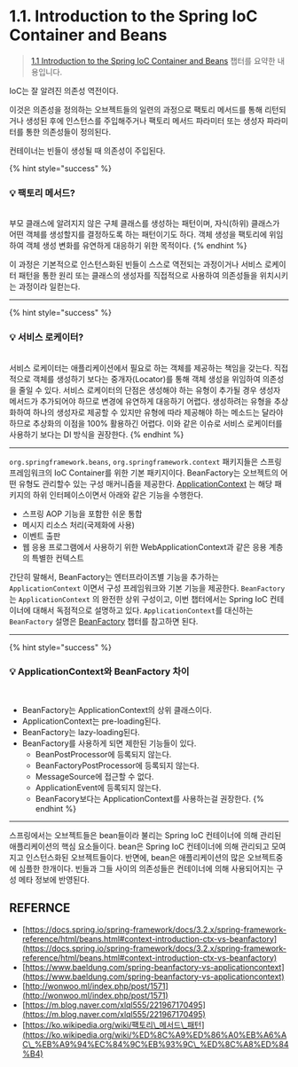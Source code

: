 # 1.1. Introduction to the Spring IoC Container and Beans

> [1.1 Introduction to the Spring IoC Container and Beans](https://docs.spring.io/spring-framework/docs/current/reference/html/core.html#beans-introduction) 챕터를 요약한 내용입니다.

IoC는 잘 알려진 의존성 역전이다.

이것은 의존성을 정의하는 오브젝트들의 일련의 과정으로 팩토리 메서드를 통해 리턴되거나 생성된 후에 인스턴스를 주입해주거나 팩토리 메서드 파라미터 또는 생성자 파라미터를 통한 의존성들이 정의된다.

컨테이너는 빈들이 생성될 때 의존성이 주입된다.

{% hint style="success" %}
### 💡 팩토리 메서드?

\
부모 클래스에 알려지지 않은 구체 클래스를 생성하는 패턴이며, 자식(하위) 클래스가 어떤 객체를 생성할지를 결정하도록 하는 패턴이기도 하다. 객체 생성을 팩토리에 위임하여 객체 생성 변화를 유연하게 대응하기 위한 목적이다.
{% endhint %}

이 과정은 기본적으로 인스턴스화된 빈들이 스스로 역전되는 과정이거나 서비스 로케이터 패턴을 통한 원리 또는 클래스의 생성자를 직접적으로 사용하여 의존성들을 위치시키는 과정이라 일컫는다.

***

{% hint style="success" %}
### 💡 서비스 로케이터?

\
서비스 로케이터는 애플리케이션에서 필요로 하는 객체를 제공하는 책임을 갖는다. 직접적으로 객체를 생성하기 보다는 중개자(Locator)를 통해 객체 생성을 위임하여 의존성을 줄일 수 있다. 서비스 로케이터의 단점은 생성해야 하는 유형이 추가될 경우 생성자 메서드가 추가되어야 하므로 변경에 유연하게 대응하기 어렵다. 생성하려는 유형을 추상화하여 하나의 생성자로 제공할 수 있지만 유형에 따라 제공해야 하는 메소드는 달라야 하므로 추상화의 이점을 100% 활용하긴 어렵다. 이와 같은 이슈로 서비스 로케이터를 사용하기 보다는 DI 방식을 권장한다.
{% endhint %}

***

`org.springframework.beans`, `org.springframework.context` 패키지들은 스프링 프레임워크의 IoC Container를 위한 기본 패키지이다. BeanFactory는 오브젝트의 어떤 유형도 관리할수 있는 구성 매커니즘을 제공한다. [ApplicationContext](https://docs.spring.io/spring-framework/docs/5.3.16/javadoc-api/org/springframework/context/ApplicationContext.html) 는 해당 패키지의 하위 인터페이스이면서 아래와 같은 기능을 수행한다.

* 스프링 AOP 기능을 포함한 쉬운 통합
* 메시지 리소스 처리(국제화에 사용)
* 이벤트 출판
* 웹 응용 프로그램에서 사용하기 위한 WebApplicationContext과 같은 응용 계층의 특별한 컨텍스트

간단히 말해서, BeanFactory는 엔터프라이즈별 기능을 추가하는 `ApplicationContext` 이면서 구성 프레임워크와 기본 기능을 제공한다. `BeanFactory` 는 `ApplicationContext` 의 완전한 상위 구성이고, 이번 챕터에서는 Spring IoC 컨테이너에 대해서 독점적으로 설명하고 있다. `ApplicationContext`를 대신하는 `BeanFactory` 설명은 [BeanFactory](https://docs.spring.io/spring-framework/docs/current/reference/html/core.html#beans-beanfactory) 챕터를 참고하면 된다.

***

{% hint style="success" %}
### 💡 ApplicationContext와 BeanFactory 차이
<br>

* BeanFactory는 ApplicationContext의 상위 클래스이다.
* ApplicationContext는 pre-loading된다.
* BeanFactory는 lazy-loading된다.
* BeanFactory를 사용하게 되면 제한된 기능들이 있다.
  * BeanPostProcessor에 등록되지 않는다.
  * BeanFactoryPostProcessor에 등록되지 않는다.
  * MessageSource에 접근할 수 없다.
  * ApplicationEvent에 등록되지 않는다.
  * BeanFacory보다는 ApplicationContext를 사용하는걸 권장한다.
{% endhint %}

***

스프링에서는 오브젝트들은 bean들이라 불리는 Spring IoC 컨테이너에 의해 관리된 애플리케이션의 핵심 요소들이다. bean은 Spring IoC 컨테이너에 의해 관리되고 모여지고 인스턴스화된 오브젝트들이다. 반면에, bean은 애플리케이션의 많은 오브젝트중에 심플한 한개이다. 빈들과 그들 사이의 의존성들은 컨테이너에 의해 사용되어지는 구성 메타 정보에 반영된다.

## REFERNCE

* [https://docs.spring.io/spring-framework/docs/3.2.x/spring-framework-reference/html/beans.html#context-introduction-ctx-vs-beanfactory](https://docs.spring.io/spring-framework/docs/3.2.x/spring-framework-reference/html/beans.html#context-introduction-ctx-vs-beanfactory)
* [https://www.baeldung.com/spring-beanfactory-vs-applicationcontext](https://www.baeldung.com/spring-beanfactory-vs-applicationcontext)
* [http://wonwoo.ml/index.php/post/1571](http://wonwoo.ml/index.php/post/1571)
* [https://m.blog.naver.com/xlql555/221967170495](https://m.blog.naver.com/xlql555/221967170495)
* [https://ko.wikipedia.org/wiki/팩토리\_메서드\_패턴](https://ko.wikipedia.org/wiki/%ED%8C%A9%ED%86%A0%EB%A6%AC\_%EB%A9%94%EC%84%9C%EB%93%9C\_%ED%8C%A8%ED%84%B4)
